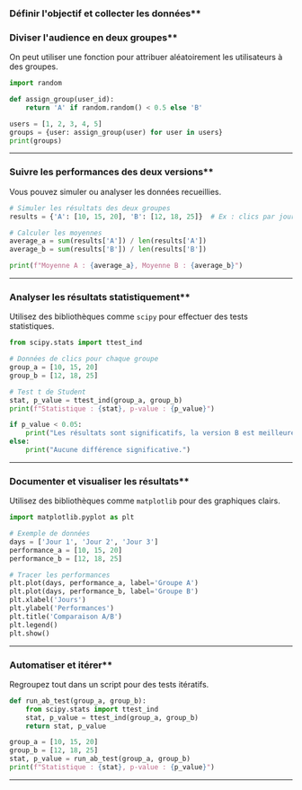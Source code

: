 ###  Définir l'objectif et collecter les données**  

###  Diviser l'audience en deux groupes**  
On peut utiliser une fonction pour attribuer aléatoirement les utilisateurs à des groupes.

```python
import random

def assign_group(user_id):
    return 'A' if random.random() < 0.5 else 'B'

users = [1, 2, 3, 4, 5]
groups = {user: assign_group(user) for user in users}
print(groups)
```

---

###  Suivre les performances des deux versions**  
Vous pouvez simuler ou analyser les données recueillies.

```python
# Simuler les résultats des deux groupes
results = {'A': [10, 15, 20], 'B': [12, 18, 25]}  # Ex : clics par jour

# Calculer les moyennes
average_a = sum(results['A']) / len(results['A'])
average_b = sum(results['B']) / len(results['B'])

print(f"Moyenne A : {average_a}, Moyenne B : {average_b}")
```

---

###  Analyser les résultats statistiquement**  
Utilisez des bibliothèques comme `scipy` pour effectuer des tests statistiques.

```python
from scipy.stats import ttest_ind

# Données de clics pour chaque groupe
group_a = [10, 15, 20]
group_b = [12, 18, 25]

# Test t de Student
stat, p_value = ttest_ind(group_a, group_b)
print(f"Statistique : {stat}, p-value : {p_value}")

if p_value < 0.05:
    print("Les résultats sont significatifs, la version B est meilleure.")
else:
    print("Aucune différence significative.")
```

---

### Documenter et visualiser les résultats**  
Utilisez des bibliothèques comme `matplotlib` pour des graphiques clairs.

```python
import matplotlib.pyplot as plt

# Exemple de données
days = ['Jour 1', 'Jour 2', 'Jour 3']
performance_a = [10, 15, 20]
performance_b = [12, 18, 25]

# Tracer les performances
plt.plot(days, performance_a, label='Groupe A')
plt.plot(days, performance_b, label='Groupe B')
plt.xlabel('Jours')
plt.ylabel('Performances')
plt.title('Comparaison A/B')
plt.legend()
plt.show()
```

---

###  Automatiser et itérer**  
Regroupez tout dans un script pour des tests itératifs.

```python
def run_ab_test(group_a, group_b):
    from scipy.stats import ttest_ind
    stat, p_value = ttest_ind(group_a, group_b)
    return stat, p_value

group_a = [10, 15, 20]
group_b = [12, 18, 25]
stat, p_value = run_ab_test(group_a, group_b)
print(f"Statistique : {stat}, p-value : {p_value}")
```

---
